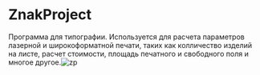 # ZnakProject

Программа для типографии. Используется для расчета параметров лазерной и широкоформатной печати, таких как колличество изделий на листе, расчет стоимости, площадь печатного и свободного поля  и многое другое.![zp](https://user-images.githubusercontent.com/87594893/126060133-6a6b92a0-9979-4c06-ac8f-a2afc74ce27b.jpg)

